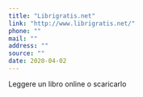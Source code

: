 ```yaml
---
title: "Librigratis.net"
link: "http://www.librigratis.net/"
phone: ""
mail: ""
address: ""
source: ""
date: 2020-04-02
---
```


Leggere un libro online o scaricarlo
